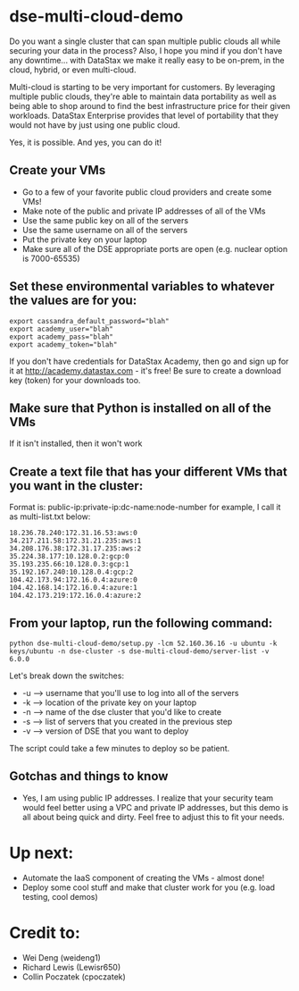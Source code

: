 # dse-multi-cloud-demo
Do you want a single cluster that can span multiple public clouds all while securing your data in the process? Also, I hope you mind if you don't have any downtime... with DataStax we make it really easy to be on-prem, in the cloud, hybrid, or even multi-cloud.

Multi-cloud is starting to be very important for customers. By leveraging multiple public clouds, they're able to maintain data portability as well as being able to shop around to find the best infrastructure price for their given workloads. DataStax Enterprise provides that level of portability that they would not have by just using one public cloud.

Yes, it is possible. And yes, you can do it!

## Create your VMs
* Go to a few of your favorite public cloud providers and create some VMs!
* Make note of the public and private IP addresses of all of the VMs
* Use the same public key on all of the servers
* Use the same username on all of the servers
* Put the private key on your laptop
* Make sure all of the DSE appropriate ports are open (e.g. nuclear option is 7000-65535)

## Set these environmental variables to whatever the values are for you:
```
export cassandra_default_password="blah"
export academy_user="blah"
export academy_pass="blah"
export academy_token="blah"
```
If you don't have credentials for DataStax Academy, then go and sign up for it at http://academy.datastax.com - it's free!  Be sure to create a download key (token) for your downloads too.

## Make sure that Python is installed on all of the VMs
If it isn't installed, then it won't work

## Create a text file that has your different VMs that you want in the cluster:
Format is: public-ip:private-ip:dc-name:node-number for example, I call it as multi-list.txt below:
```
18.236.78.240:172.31.16.53:aws:0
34.217.211.58:172.31.21.235:aws:1
34.208.176.38:172.31.17.235:aws:2
35.224.38.177:10.128.0.2:gcp:0
35.193.235.66:10.128.0.3:gcp:1
35.192.167.240:10.128.0.4:gcp:2
104.42.173.94:172.16.0.4:azure:0
104.42.168.14:172.16.0.4:azure:1
104.42.173.219:172.16.0.4:azure:2
```

## From your laptop, run the following command:
`python dse-multi-cloud-demo/setup.py -lcm 52.160.36.16 -u ubuntu -k keys/ubuntu -n dse-cluster -s dse-multi-cloud-demo/server-list -v 6.0.0`

Let's break down the switches:
* -u --> username that you'll use to log into all of the servers
* -k --> location of the private key on your laptop
* -n --> name of the dse cluster that you'd like to create
* -s --> list of servers that you created in the previous step
* -v --> version of DSE that you want to deploy

The script could take a few minutes to deploy so be patient.

## Gotchas and things to know
* Yes, I am using public IP addresses. I realize that your security team would feel better using a VPC and private IP addresses, but this demo is all about being quick and dirty. Feel free to adjust this to fit your needs.

# Up next:
* Automate the IaaS component of creating the VMs - almost done!
* Deploy some cool stuff and make that cluster work for you (e.g. load testing, cool demos)

# Credit to:
* Wei Deng (weideng1)
* Richard Lewis (Lewisr650)
* Collin Poczatek (cpoczatek)
